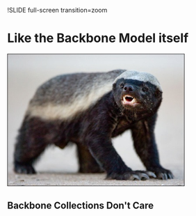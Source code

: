 !SLIDE full-screen transition=zoom
# Like the Backbone Model itself #
![Honey Badger](../hb.png)
## Backbone Collections Don't Care ##
